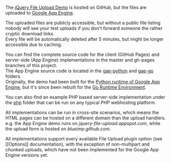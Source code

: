 The [jQuery File Upload Demo](http://blueimp.github.com/jQuery-File-Upload/) is hosted on GitHub, but the files are uploaded to [Google App Engine](http://code.google.com/appengine/).

The uploaded files are publicly accessible, but without a public file listing nobody will see your test uploads if you don't forward someone the rather cryptic download links.  
Every file will be automatically deleted after 5 minutes, but might be longer accessible due to caching.

You can find the complete source code for the client (GitHub Pages) and server-side (App Engine) implementations in the master and gh-pages branches of this project.  
The App Engine source code is located in the [gae-python](https://github.com/blueimp/jQuery-File-Upload/tree/master/gae-python) and [gae-go](https://github.com/blueimp/jQuery-File-Upload/tree/master/gae-go) folders.  
Originally, the demo had been built for the [Python runtime of Google App Engine](http://code.google.com/appengine/docs/python/), but it's since been rebuilt for the [Go Runtime Environment](http://code.google.com/appengine/docs/go/).

You can also find an example PHP based server-side implementation under the [php](https://github.com/blueimp/jQuery-File-Upload/tree/master/php) folder that can be run on any typical PHP webhosting platform.

All implementations can be run in cross-site scenarios, which means the HTML pages can be hosted on a different domain than the upload handlers.  
e.g. the App Engine demo runs on *jquery-file-upload.appspot.com*, while the upload form is hosted on *blueimp.github.com*.

All implementations support every available File Upload plugin option (see [[Options]] documentation), with the exception of non-multipart and chunked uploads, which have not been implemented for the Google App Engine versions yet.